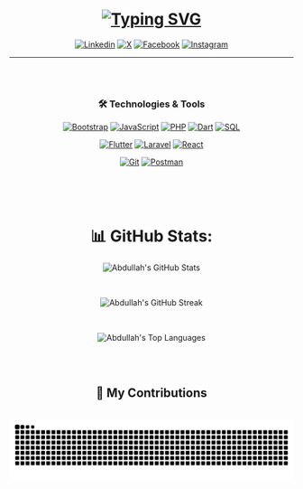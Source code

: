 <div align=center>

<h1 align="center">
  <a href="https://git.io/typing-svg">
    <img src="https://readme-typing-svg.demolab.com?font=M+PLUS+Code+Latin&size=30&letterSpacing=Regular+&weight=400&size=48&duration=3000&pause=1000&color=1877f2&center=true&vCenter=true&random=false&width=800&height=100&lines=Hello+World!;I+Am+Abdullah+Almsaodi;Final-Year+Computer+Science;Full+Stack+Developer;Aspiring+Software+Engineer;Tech+Enthusiast." alt="Typing SVG" />
  </a>
</h1>

[![Linkedin](https://img.shields.io/badge/LinkedIn-1877F2?style=for-the-badge&logo=linkedin&logoColor=white)](https://www.linkedin.com/in/abdullah-almsaodi-296279246) 
[![X](https://img.shields.io/badge/X-%23000000.svg?style=for-the-badge&logo=X&logoColor=white)](https://x.com/AlmsaodiTech) 
[![Facebook](https://img.shields.io/badge/Facebook-%231877F2.svg?style=for-the-badge&logo=Facebook&logoColor=white)](https://www.facebook.com/profile.php?id=100073455654133)
[![Instagram](https://img.shields.io/badge/Instagram-%23E4405F.svg?style=for-the-badge&logo=Instagram&logoColor=white)](https://www.instagram.com/abdullah.almsaodi)

---

</div>
<br/>
<br/>
<div align=center>

### 🛠️ Technologies & Tools

[![Bootstrap](https://img.shields.io/badge/Bootstrap-7952B3?style=for-the-badge&logo=bootstrap&logoColor=white)](https://getbootstrap.com/) 
[![JavaScript](https://img.shields.io/badge/JavaScript-F7DF1E?style=for-the-badge&logo=javascript&logoColor=black)](https://developer.mozilla.org/en-US/docs/Web/JavaScript) 
[![PHP](https://img.shields.io/badge/PHP-777BB4?style=for-the-badge&logo=php&logoColor=white)](https://www.php.net/) 
[![Dart](https://img.shields.io/badge/Dart-0175C2?style=for-the-badge&logo=dart&logoColor=white)](https://dart.dev/) 
[![SQL](https://img.shields.io/badge/SQL-4479A1?style=for-the-badge&logo=mysql&logoColor=white)](https://www.mysql.com/)

[![Flutter](https://img.shields.io/badge/Flutter-02569B?style=for-the-badge&logo=flutter&logoColor=white)](https://flutter.dev/) 
[![Laravel](https://img.shields.io/badge/Laravel-FF2D20?style=for-the-badge&logo=laravel&logoColor=white)](https://laravel.com/) 
[![React](https://img.shields.io/badge/React-61DAFB?style=for-the-badge&logo=react&logoColor=black)](https://reactjs.org/)

[![Git](https://img.shields.io/badge/Git-F05032?style=for-the-badge&logo=git&logoColor=white)](https://git-scm.com/) 
[![Postman](https://img.shields.io/badge/Postman-FF6C37?style=for-the-badge&logo=postman&logoColor=white)](https://www.postman.com/)

##

</div>
<br/>
<br/>

<div align="center">
  <h1>📊 GitHub Stats:</h1>
  
  <!-- GitHub Stats Card -->
  <img 
    src="https://github-readme-stats.vercel.app/api?username=abdullahalmsaodi&theme=dark&hide_border=false&include_all_commits=true&count_private=true&show_icons=true" 
    alt="Abdullah's GitHub Stats" 
  />
  
  <br /> <!-- Add spacing -->
  
  <!-- GitHub Streak Stats Card -->
<picture>
    <source media="(prefers-color-scheme: dark)" srcset="https://streak-stats.demolab.com?user=abdullahalmsaodi&theme=dark" />
    <img src="https://streak-stats.demolab.com?user=abdullahalmsaodi&theme=default" alt="Abdullah's GitHub Streak" />
</picture>
  
  <br /> <!-- Add spacing -->
  
  <!-- Top Languages Card -->
  <img 
    src="https://github-readme-stats.vercel.app/api/top-langs/?username=abdullahalmsaodi&theme=dark&hide_border=false&include_all_commits=true&count_private=true&layout=compact" 
    alt="Abdullah's Top Languages" 
  />
</div>
<br/>
<br/>

<div align=center>
<h2>🐍 My Contributions</h2>
  <br>

<picture>
  <source media="(prefers-color-scheme: dark)" srcset="https://raw.githubusercontent.com/abdullahalmsaodi/abdullahalmsaodi/output/github-contribution-grid-snake-dark.svg">
  <source media="(prefers-color-scheme: light)" srcset="https://raw.githubusercontent.com/abdullahalmsaodi/abdullahalmsaodi/output/github-contribution-grid-snake.svg">
  <img alt="github contribution grid snake animation" src="https://raw.githubusercontent.com/abdullahalmsaodi/abdullahalmsaodi/output/github-contribution-grid-snake.svg">
</picture>

</div>
